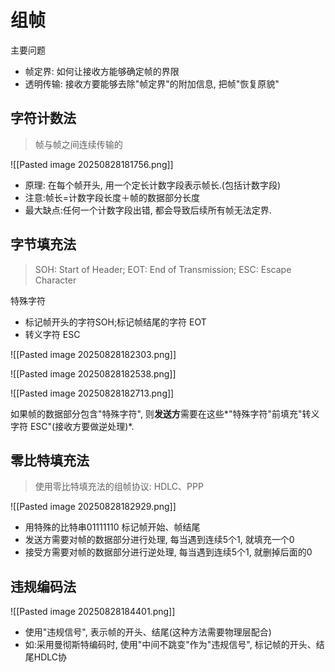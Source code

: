 # 组帧

主要问题

- 帧定界: 如何让接收方能够确定帧的界限
- 透明传输: 接收方要能够去除"帧定界"的附加信息, 把帧"恢复原貌"

## 字符计数法

> 帧与帧之间连续传输的

![[Pasted image 20250828181756.png]]

- 原理: 在每个帧开头, 用一个定长计数字段表示帧长.(包括计数字段)
- 注意:帧长=计数字段长度＋帧的数据部分长度
- 最大缺点:任何一个计数字段出错, 都会导致后续所有帧无法定界.

## 字节填充法

> SOH: Start of Header; EOT: End of Transmission; ESC: Escape Character

特殊字符

- 标记帧开头的字符SOH;标记帧结尾的字符 EOT
- 转义字符 ESC

![[Pasted image 20250828182303.png]]

![[Pasted image 20250828182538.png]]

![[Pasted image 20250828182713.png]]

如果帧的数据部分包含"特殊字符", 则**发送方**需要在这些*"特殊字符"前填充"转义字符 ESC"(接收方要做逆处理)*.

## 零比特填充法

> 使用零比特填充法的组帧协议: HDLC、PPP

![[Pasted image 20250828182929.png]]

- 用特殊的比特串01111110 标记帧开始、帧结尾
- 发送方需要对帧的数据部分进行处理, 每当遇到连续5个1, 就填充一个0
- 接受方需要对帧的数据部分进行逆处理, 每当遇到连续5个1, 就删掉后面的0

## 违规编码法

![[Pasted image 20250828184401.png]]

- 使用"违规信号", 表示帧的开头、结尾(这种方法需要物理层配合)
- 如:采用曼彻斯特编码时, 使用"中间不跳变"作为"违规信号", 标记帧的开头、结尾HDLC协

